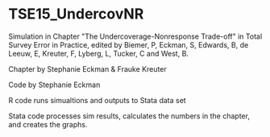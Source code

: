 # TSE15_UndercovNR
Simulation in Chapter "The Undercoverage-Nonresponse Trade-off" in Total Survey Error in Practice, edited by Biemer, P, Eckman, S, Edwards, B, de Leeuw, E, Kreuter, F, Lyberg, L, Tucker, C and West, B.

Chapter by Stephanie Eckman & Frauke Kreuter

Code by Stephanie Eckman

R code runs simualtions and outputs to Stata data set

Stata code processes sim results, calculates the numbers in the chapter, and creates the graphs.

